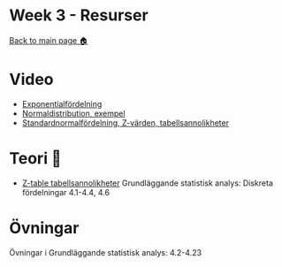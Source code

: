 # Week 3 - Resurser

[Back to main page :house:](https://github.com/aleylani/statistical-methods)

# Video

- [Exponentialfördelning](https://www.youtube.com/watch?v=IT-0oCOQrBY)
- [Normaldistribution, exempel](https://www.youtube.com/watch?v=xI9ZHGOSaCg)
- [Standardnormalfördelning, Z-värden, tabellsannolikheter](https://www.youtube.com/watch?v=CjF_yQ2N638)



# Teori :book:

- [Z-table tabellsannolikheter](https://byjus.com/maths/z-score-table/)
Grundläggande statistisk analys: Diskreta fördelningar 4.1-4.4, 4.6

# Övningar

Övningar i Grundläggande statistisk analys: 4.2-4.23